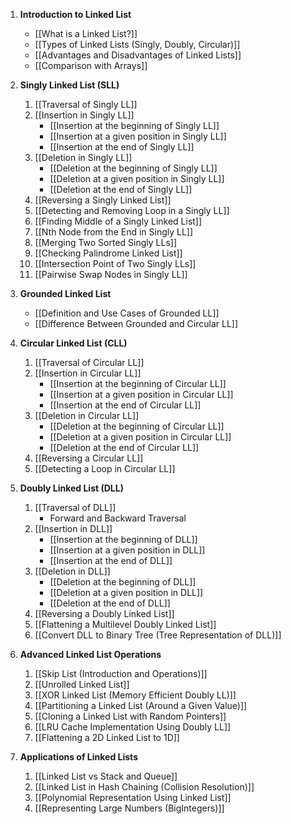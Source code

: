 1. **Introduction to Linked List**
   - [[What is a Linked List?]]
   - [[Types of Linked Lists (Singly, Doubly, Circular)]]
   - [[Advantages and Disadvantages of Linked Lists]]
   - [[Comparison with Arrays]]

2. **Singly Linked List (SLL)**
   1. [[Traversal of Singly LL]]
   2. [[Insertion in Singly LL]]
      - [[Insertion at the beginning of Singly LL]]
      - [[Insertion at a given position in Singly LL]]
      - [[Insertion at the end of Singly LL]]
   3. [[Deletion in Singly LL]]
      - [[Deletion at the beginning of Singly LL]]
      - [[Deletion at a given position in Singly LL]]
      - [[Deletion at the end of Singly LL]]
   4. [[Reversing a Singly Linked List]]
   5. [[Detecting and Removing Loop in a Singly LL]]
   6. [[Finding Middle of a Singly Linked List]]
   7. [[Nth Node from the End in Singly LL]]
   8. [[Merging Two Sorted Singly LLs]]
   9. [[Checking Palindrome Linked List]]
   10. [[Intersection Point of Two Singly LLs]]
   11. [[Pairwise Swap Nodes in Singly LL]]

3. **Grounded Linked List**
   - [[Definition and Use Cases of Grounded LL]]
   - [[Difference Between Grounded and Circular LL]]

4. **Circular Linked List (CLL)**
   1. [[Traversal of Circular LL]]
   2. [[Insertion in Circular LL]]
      - [[Insertion at the beginning of Circular LL]]
      - [[Insertion at a given position in Circular LL]]
      - [[Insertion at the end of Circular LL]]
   3. [[Deletion in Circular LL]]
      - [[Deletion at the beginning of Circular LL]]
      - [[Deletion at a given position in Circular LL]]
      - [[Deletion at the end of Circular LL]]
   4. [[Reversing a Circular LL]]
   5. [[Detecting a Loop in Circular LL]]

5. **Doubly Linked List (DLL)**
   1. [[Traversal of DLL]]
      - Forward and Backward Traversal
   2. [[Insertion in DLL]]
      - [[Insertion at the beginning of DLL]]
      - [[Insertion at a given position in DLL]]
      - [[Insertion at the end of DLL]]
   3. [[Deletion in DLL]]
      - [[Deletion at the beginning of DLL]]
      - [[Deletion at a given position in DLL]]
      - [[Deletion at the end of DLL]]
   4. [[Reversing a Doubly Linked List]]
   5. [[Flattening a Multilevel Doubly Linked List]]
   6. [[Convert DLL to Binary Tree (Tree Representation of DLL)]]

6. **Advanced Linked List Operations**
   1. [[Skip List (Introduction and Operations)]]
   2. [[Unrolled Linked List]]
   3. [[XOR Linked List (Memory Efficient Doubly LL)]]
   4. [[Partitioning a Linked List (Around a Given Value)]]
   5. [[Cloning a Linked List with Random Pointers]]
   6. [[LRU Cache Implementation Using Doubly LL]]
   7. [[Flattening a 2D Linked List to 1D]]
   
7. **Applications of Linked Lists**
   1. [[Linked List vs Stack and Queue]]
   2. [[Linked List in Hash Chaining (Collision Resolution)]]
   3. [[Polynomial Representation Using Linked List]]
   4. [[Representing Large Numbers (BigIntegers)]]

